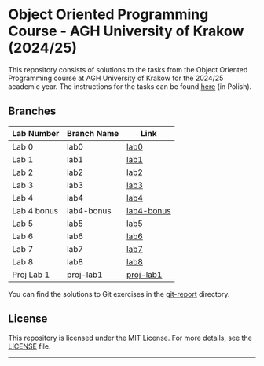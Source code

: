 # Object Oriented Programming Course - AGH University of Krakow (2024/25)

This repository consists of solutions to the tasks from the Object Oriented Programming course at AGH University of Krakow for the 2024/25 academic year. The instructions for the tasks can be found [here](https://github.com/Soamid/obiektowe-lab) (in Polish).

## Branches

| Lab Number | Branch Name | Link |
|------------|-------------|------|
| Lab 0      | lab0        | [lab0](https://github.com/OlaszPL/Object_oriented_programming_course/tree/lab0) |
| Lab 1      | lab1        | [lab1](https://github.com/OlaszPL/Object_oriented_programming_course/tree/lab1) |
| Lab 2      | lab2        | [lab2](https://github.com/OlaszPL/Object_oriented_programming_course/tree/lab2) |
| Lab 3      | lab3        | [lab3](https://github.com/OlaszPL/Object_oriented_programming_course/tree/lab3) |
| Lab 4      | lab4        | [lab4](https://github.com/OlaszPL/Object_oriented_programming_course/tree/lab4) |
| Lab 4 bonus      | lab4-bonus  | [lab4-bonus](https://github.com/OlaszPL/Object_oriented_programming_course/tree/lab4-bonus) |
| Lab 5      | lab5        | [lab5](https://github.com/OlaszPL/Object_oriented_programming_course/tree/lab5) |
| Lab 6      | lab6        | [lab6](https://github.com/OlaszPL/Object_oriented_programming_course/tree/lab6) |
| Lab 7      | lab7        | [lab7](https://github.com/OlaszPL/Object_oriented_programming_course/tree/lab7) |
| Lab 8      | lab8        | [lab8](https://github.com/OlaszPL/Object_oriented_programming_course/tree/lab8) |
| Proj Lab 1 | proj-lab1   | [proj-lab1](https://github.com/OlaszPL/Object_oriented_programming_course/tree/proj-lab1) |

You can find the solutions to Git exercises in the [git-report](https://github.com/OlaszPL/Object_oriented_programming_course/tree/main/git-report) directory.

## License

This repository is licensed under the MIT License. For more details, see the [LICENSE](https://github.com/OlaszPL/Object_oriented_programming_course/blob/main/LICENSE) file.

---
